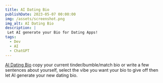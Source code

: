```yaml
---
title: AI Dating Bio
publishDate: 2023-05-07 00:00:00
img: /assets/screenshot.png
img_alt: AI Dating Bio
description: |
 Let AI generate your Bio for Dating Apps!
tags:
  - Dev
  - AI
  - ChatGPT
---
```


<a href="https://aidating.bio">AI Dating Bio</a> copy your current tinder/bumble/match bio or write a few sentences about yourself, select the vibe you want your bio to give off then let AI generate your new dating bio.
